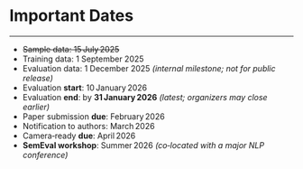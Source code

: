 # Important Dates
---
- ~~Sample data: 15 July 2025~~
- Training data: 1 September 2025
- Evaluation data: 1 December 2025 *(internal milestone; not for public release)*
- Evaluation **start**: 10 January 2026
- Evaluation **end**: by **31 January 2026** *(latest; organizers may close earlier)*
- Paper submission **due**: February 2026
- Notification to authors: March 2026
- Camera‑ready **due**: April 2026
- **SemEval workshop**: Summer 2026 *(co‑located with a major NLP conference)*